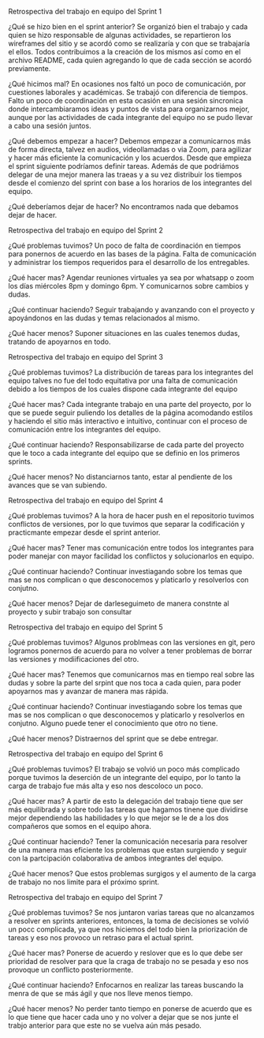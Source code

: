 Retrospectiva del trabajo en equipo del Sprint 1

¿Qué se hizo bien en el sprint anterior?
Se organizó bien el trabajo y cada quien se hizo responsable de algunas actividades, se repartieron los wireframes del sitio y se acordó como se realizaría y con que se trabajaría el ellos. Todos contribuimos a la creación de los mismos así como en el archivo README, cada quien agregando lo que de cada sección se acordó previamente.

¿Qué hicimos mal?
En ocasiones nos faltó un poco de comunicación, por cuestiones laborales y académicas. Se trabajó con diferencia de tiempos. Falto un poco de coordinación en esta ocasión en una sesión sincronica donde intercambiaramos ideas y puntos de vista para organizarnos mejor, aunque por las actividades de cada integrante del equipo no se pudo llevar a cabo una sesión juntos.

¿Qué debemos empezar a hacer?
Debemos empezar a comunicarnos más de forma directa, talvez en audios, videollamadas o via Zoom, para agilizar y hacer más eficiente la comunicación y los acuerdos. Desde que empieza el sprint siguiente podríamos definir tareas. Además de que podriámos delegar de una mejor manera las traeas y a su vez distribuir los tiempos desde el comienzo del sprint con base a los horarios de los integrantes del equipo.

¿Qué deberíamos dejar de hacer?
No encontramos nada que debamos dejar de hacer.

Retrospectiva del trabajo en equipo del Sprint 2

¿Qué problemas tuvimos?
Un poco de falta de coordinación en tiempos para ponernos de acuerdo en las bases de la página. Falta de comunicación y administrar los tiempos requeridos para el desarrollo de los entregables.

¿Qué hacer mas?
Agendar reuniones virtuales ya sea por whatsapp o zoom los días miércoles 8pm y domingo 6pm. Y comunicarnos sobre cambios y dudas.

¿Qué continuar haciendo?
Seguir trabajando y avanzando con el proyecto y apoyándonos en las dudas y temas relacionados al mismo.

¿Qué hacer menos?
Suponer situaciones en las cuales tenemos dudas, tratando de apoyarnos en todo.

Retrospectiva del trabajo en equipo del Sprint 3

¿Qué problemas tuvimos?
La distribución de tareas para los integrantes del equipo talves no fue del todo equitativa por una falta de comunicación debido a los tiempos de los cuales dispone cada integrante del equipo

¿Qué hacer mas?
Cada integrante trabajo en una parte del proyecto, por lo que se puede seguir puliendo los detalles de la página acomodando estilos y haciendo el sitio más interactivo e intuitivo, continuar con el proceso de comunicación entre los integrantes del equipo.

¿Qué continuar haciendo?
Responsabilizarse de cada parte del proyecto que le toco a cada integrante del equipo que se definio en los primeros sprints.

¿Qué hacer menos?
No distanciarnos tanto, estar al pendiente de los avances que se van subiendo.

Retrospectiva del trabajo en equipo del Sprint 4

¿Qué problemas tuvimos?
A la hora de hacer push en el repositorio tuvimos conflictos de versiones, por lo que tuvimos que separar la codificación y practicmante empezar desde el sprint anterior.

¿Qué hacer mas?
Tener mas comunicación entre todos los integrantes para poder manejar con mayor facilidad los conflictos y solucionarlos en equipo.

¿Qué continuar haciendo?
Continuar investiagando sobre los temas que mas se nos complican o que desconocemos y platicarlo
y resolverlos con conjutno.

¿Qué hacer menos?
Dejar de darleseguimeto de manera constnte al proyecto y subir trabajo son consultar

Retrospectiva del trabajo en equipo del Sprint 5

¿Qué problemas tuvimos?
Algunos problmeas con las versiones en git, pero logramos ponernos de acuerdo para no volver a tener problemas de borrar las versiones y modiificaciones del otro.

¿Qué hacer mas?
Tenemos que comunicarnos mas en tiempo real sobre las dudas y sobre la parte del srpint que nos toca a cada quien, para poder apoyarnos mas y avanzar de manera mas rápida.

¿Qué continuar haciendo?
Continuar investiagando sobre los temas que mas se nos complican o que desconocemos y platicarlo y resolverlos en conjutno. Alguno puede tener el conocimiento que otro no tiene.

¿Qué hacer menos?
Distraernos del sprint que se debe entregar.

Retrospectiva del trabajo en equipo del Sprint 6

¿Qué problemas tuvimos?
El trabajo se volvió un poco más complicado porque tuvimos la deserción de un integrante del equipo, por lo tanto la carga de trabajo fue más alta y eso nos descoloco un poco.

¿Qué hacer mas?
A partir de esto la delegación del trabajo tiene que ser más equilibrada y sobre todo las tareas que hagamos tinene que dividirse mejor dependiendo las habilidades y lo que mejor se le de a los dos compañeros que somos en el equipo ahora.

¿Qué continuar haciendo?
Tener la comunicación necesaria para resolver de una manera mas eficiente los problemas que estan surgiendo y seguir con la partcipación colaborativa de ambos integrantes del equipo.

¿Qué hacer menos?
Que estos problemas surgigos y el aumento de la carga de trabajo no nos limite para el próximo sprint.

Retrospectiva del trabajo en equipo del Sprint 7

¿Qué problemas tuvimos?
Se nos juntaron varias tareas que no alcanzamos a resolver en sprints anteriores, entonces, la toma de decisiones se volvió un pocc complicada, ya que nos hiciemos del todo bien la priorización de tareas y eso nos provoco un retraso para el actual sprint.

¿Qué hacer mas?
Ponerse de acuerdo y reslover que es lo que debe ser prioridad de resolver para que la craga de trabajo no se pesada y eso nos provoque un conflicto posteriormente.

¿Qué continuar haciendo?
Enfocarnos en realizar las tareas buscando la menra de que se más ágil y que nos lleve menos tiempo.

¿Qué hacer menos?
No perder tanto tiempo en ponerse de acuerdo que es lo que tiene que hacer cada uno y no volver a dejar que se nos junte el trabjo anterior para que este no se vuelva aún más pesado.
